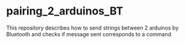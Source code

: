 # pairing_2_arduinos_BT
This repository describes how to send strings between 2 arduinos by Bluetooth and checks if message sent corresponds to a command
